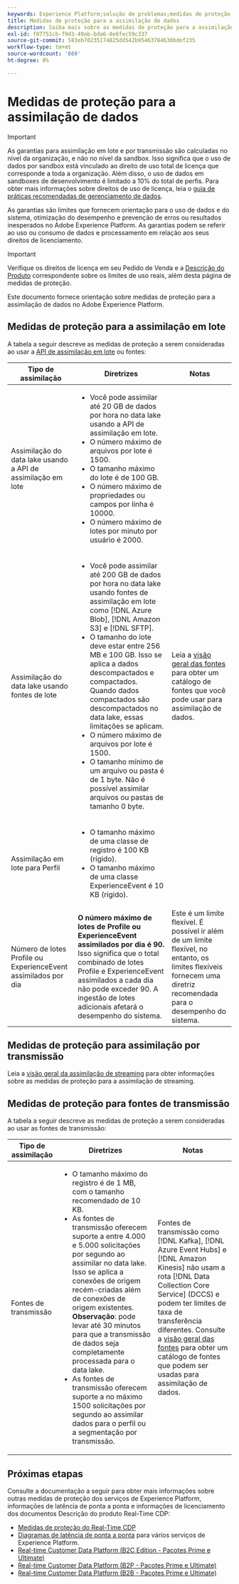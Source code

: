 ```yaml
---
keywords: Experience Platform;solução de problemas;medidas de proteção;diretrizes;
title: Medidas de proteção para a assimilação de dados
description: Saiba mais sobre as medidas de proteção para a assimilação de dados no Adobe Experience Platform.
exl-id: f07751cb-f9d3-49ab-bda6-8e6fec59c337
source-git-commit: 583eb70235174825dd542b95463784638bdef235
workflow-type: tm+mt
source-wordcount: '669'
ht-degree: 0%

---
```


# Medidas de proteção para a assimilação de dados

>[!IMPORTANT]
>
>As garantias para assimilação em lote e por transmissão são calculadas no nível da organização, e não no nível da sandbox. Isso significa que o uso de dados por sandbox está vinculado ao direito de uso total de licença que corresponde a toda a organização. Além disso, o uso de dados em sandboxes de desenvolvimento é limitado a 10% do total de perfis. Para obter mais informações sobre direitos de uso de licença, leia o [guia de práticas recomendadas de gerenciamento de dados](../landing/license-usage-and-guardrails/data-management-best-practices.md).

As garantias são limites que fornecem orientação para o uso de dados e do sistema, otimização do desempenho e prevenção de erros ou resultados inesperados no Adobe Experience Platform. As garantias podem se referir ao uso ou consumo de dados e processamento em relação aos seus direitos de licenciamento.

>[!IMPORTANT]
>
>Verifique os direitos de licença em seu Pedido de Venda e a [Descrição do Produto](https://helpx.adobe.com/legal/product-descriptions.html?lang=pt-BR) correspondente sobre os limites de uso reais, além desta página de medidas de proteção.

Este documento fornece orientação sobre medidas de proteção para a assimilação de dados no Adobe Experience Platform.

## Medidas de proteção para a assimilação em lote

A tabela a seguir descreve as medidas de proteção a serem consideradas ao usar a [API de assimilação em lote](./batch-ingestion/overview.md) ou fontes:

| Tipo de assimilação | Diretrizes | Notas |
| --- | --- | --- |
| Assimilação do data lake usando a API de assimilação em lote | <ul><li>Você pode assimilar até 20 GB de dados por hora no data lake usando a API de assimilação em lote.</li><li>O número máximo de arquivos por lote é 1500.</li><li>O tamanho máximo do lote é de 100 GB.</li><li>O número máximo de propriedades ou campos por linha é 10000.</li><li>O número máximo de lotes por minuto por usuário é 2000.</li></ul> | |
| Assimilação do data lake usando fontes de lote | <ul><li>Você pode assimilar até 200 GB de dados por hora no data lake usando fontes de assimilação em lote como [!DNL Azure Blob], [!DNL Amazon S3] e [!DNL SFTP].</li><li>O tamanho do lote deve estar entre 256 MB e 100 GB. Isso se aplica a dados descompactados e compactados. Quando dados compactados são descompactados no data lake, essas limitações se aplicam.</li><li>O número máximo de arquivos por lote é 1500.</li><li>O tamanho mínimo de um arquivo ou pasta é de 1 byte. Não é possível assimilar arquivos ou pastas de tamanho 0 byte.</li></ul> | Leia a [visão geral das fontes](../sources/home.md) para obter um catálogo de fontes que você pode usar para assimilação de dados. |
| Assimilação em lote para Perfil | <ul><li>O tamanho máximo de uma classe de registro é 100 KB (rígido).</li><li>O tamanho máximo de uma classe ExperienceEvent é 10 KB (rígido).</li></ul> | |
| Número de lotes Profile ou ExperienceEvent assimilados por dia | **O número máximo de lotes de Profile ou ExperienceEvent assimilados por dia é 90.** Isso significa que o total combinado de lotes Profile e ExperienceEvent assimilados a cada dia não pode exceder 90. A ingestão de lotes adicionais afetará o desempenho do sistema. | Este é um limite flexível. É possível ir além de um limite flexível, no entanto, os limites flexíveis fornecem uma diretriz recomendada para o desempenho do sistema. |

## Medidas de proteção para assimilação por transmissão

Leia a [visão geral da assimilação de streaming](./streaming-ingestion/overview.md) para obter informações sobre as medidas de proteção para a assimilação de streaming.

## Medidas de proteção para fontes de transmissão

A tabela a seguir descreve as medidas de proteção a serem consideradas ao usar as fontes de transmissão:

| Tipo de assimilação | Diretrizes | Notas |
| --- | --- | --- |
| Fontes de transmissão | <ul><li>O tamanho máximo do registro é de 1 MB, com o tamanho recomendado de 10 KB.</li><li>As fontes de transmissão oferecem suporte a entre 4.000 e 5.000 solicitações por segundo ao assimilar no data lake. Isso se aplica a conexões de origem recém-criadas além de conexões de origem existentes. **Observação**: pode levar até 30 minutos para que a transmissão de dados seja completamente processada para o data lake.</li><li>As fontes de transmissão oferecem suporte a no máximo 1500 solicitações por segundo ao assimilar dados para o perfil ou a segmentação por transmissão.</li></ul> | Fontes de transmissão como [!DNL Kafka], [!DNL Azure Event Hubs] e [!DNL Amazon Kinesis] não usam a rota [!DNL Data Collection Core Service] (DCCS) e podem ter limites de taxa de transferência diferentes. Consulte a [visão geral das fontes](../sources/home.md) para obter um catálogo de fontes que podem ser usadas para assimilação de dados. |

## Próximas etapas

Consulte a documentação a seguir para obter mais informações sobre outras medidas de proteção dos serviços de Experience Platform, informações de latência de ponta a ponta e informações de licenciamento dos documentos Descrição do produto Real-Time CDP:

* [Medidas de proteção do Real-Time CDP](/help/rtcdp/guardrails/overview.md)
* [Diagramas de latência de ponta a ponta](https://experienceleague.adobe.com/docs/blueprints-learn/architecture/architecture-overview/deployment/guardrails.html?lang=en#end-to-end-latency-diagrams) para vários serviços de Experience Platform.
* [Real-time Customer Data Platform (B2C Edition - Pacotes Prime e Ultimate)](https://helpx.adobe.com/legal/product-descriptions/real-time-customer-data-platform-b2c-edition-prime-and-ultimate-packages.html)
* [Real-time Customer Data Platform (B2P - Pacotes Prime e Ultimate)](https://helpx.adobe.com/legal/product-descriptions/real-time-customer-data-platform-b2p-edition-prime-and-ultimate-packages.html)
* [Real-time Customer Data Platform (B2B - Pacotes Prime e Ultimate)](https://helpx.adobe.com/legal/product-descriptions/real-time-customer-data-platform-b2b-edition-prime-and-ultimate-packages.html)

